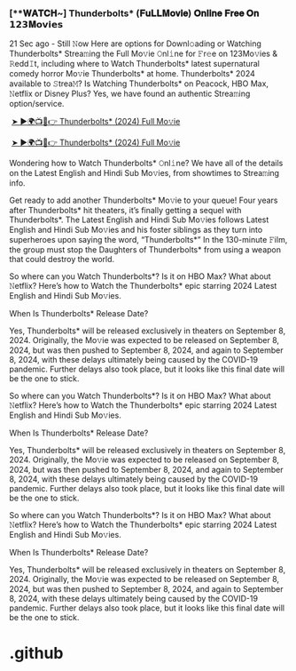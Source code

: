 <h3 style="text-align: left;">[**𝐖𝐀𝐓𝐂𝐇~] Thunderbolts* (𝐅𝐮𝐋𝐋𝐌𝐨𝐯𝐢𝐞) 𝐎𝐧𝐥𝐢𝐧𝐞 𝐅𝐫𝐞𝐞 𝐎𝐧 𝟭𝟮𝟯𝐌𝗼𝘃𝗶𝗲𝘀</h3><p>21 Sec ago - Still 𝙽ow Here are options for Downl𝚘ading or Watching Thunderbolts* Strea𝚖ing the Full Mo𝚟ie 𝙾nl𝚒ne for 𝙵r𝚎e on 123Mo𝚟ies & 𝚁edd𝙸t, including where to Watch Thunderbolts* latest supernatural comedy horror Mo𝚟ie Thunderbolts* at home. Thunderbolts* 2024 available to 𝚂trea𝙼? Is Watching Thunderbolts* on Peacock, HBO Max, 𝙽etflix or Disney Plus? Yes, we have found an authentic Strea𝚖ing option/service.</p><p></p><p>&nbsp;<a href="https://bootcampsite.blogspot.com/2024/09/thunderbolts.html">➤ ►🌍📺📱👉 Thunderbolts*
 (2024) Full Mo𝚟ie</a></p><p>&nbsp;<a href="https://bootcampsite.blogspot.com/2024/09/thunderbolts.html">➤ ►🌍📺📱👉 Thunderbolts*
 (2024) Full Mo𝚟ie</a></p><p>Wondering how to Watch Thunderbolts* 𝙾nl𝚒ne? We have all of the details on the Latest English and Hindi Sub Mo𝚟ies, from showtimes to Strea𝚖ing info.</p><p></p><p>Get ready to add another Thunderbolts* Mo𝚟ie to your queue! Four years after Thunderbolts* hit theaters, it’s finally getting a sequel with Thunderbolts*. The Latest English and Hindi Sub Mo𝚟ies follows Latest English and Hindi Sub Mo𝚟ies and his foster siblings as they turn into superheroes upon saying the word, “Thunderbolts*” In the 130-minute 𝙵ilm, the group must stop the Daughters of Thunderbolts* from using a weapon that could destroy the world.</p><p></p><p>So where can you Watch Thunderbolts*? Is it on HBO Max? What about 𝙽etflix? Here’s how to Watch the Thunderbolts* epic starring 2024 Latest English and Hindi Sub Mo𝚟ies.</p><p></p><p>When Is Thunderbolts* Release Date?</p><p></p><p>Yes, Thunderbolts* will be released exclusively in theaters on September 8, 2024. Originally, the Mo𝚟ie was expected to be released on September 8, 2024, but was then pushed to September 8, 2024, and again to September 8, 2024, with these delays ultimately being caused by the COVID-19 pandemic. Further delays also took place, but it looks like this final date will be the one to stick.</p><p></p><p>So where can you Watch Thunderbolts*? Is it on HBO Max? What about 𝙽etflix? Here’s how to Watch the Thunderbolts* epic starring 2024 Latest English and Hindi Sub Mo𝚟ies.</p><p></p><p>When Is Thunderbolts* Release Date?</p><p></p><p>Yes, Thunderbolts* will be released exclusively in theaters on September 8, 2024. Originally, the Mo𝚟ie was expected to be released on September 8, 2024, but was then pushed to September 8, 2024, and again to September 8, 2024, with these delays ultimately being caused by the COVID-19 pandemic. Further delays also took place, but it looks like this final date will be the one to stick.</p><p></p><p>So where can you Watch Thunderbolts*? Is it on HBO Max? What about 𝙽etflix? Here’s how to Watch the Thunderbolts* epic starring 2024 Latest English and Hindi Sub Mo𝚟ies.</p><p></p><p>When Is Thunderbolts* Release Date?</p><p></p><p>Yes, Thunderbolts* will be released exclusively in theaters on September 8, 2024. Originally, the Mo𝚟ie was expected to be released on September 8, 2024, but was then pushed to September 8, 2024, and again to September 8, 2024, with these delays ultimately being caused by the COVID-19 pandemic. Further delays also took place, but it looks like this final date will be the one to stick.</p><p></p>

# .github
